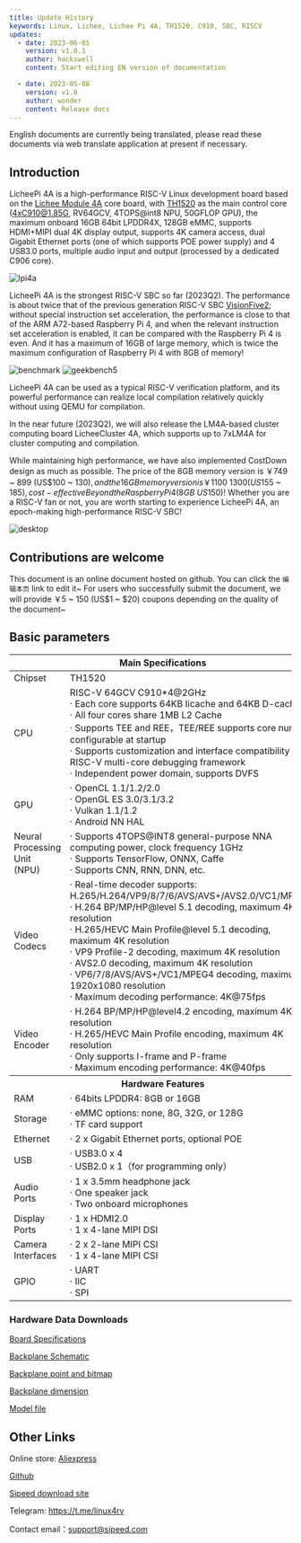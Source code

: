 ```yaml
---
title: Update History
keywords: Linux, Lichee, Lichee Pi 4A, TH1520, C910, SBC, RISCV
updates:
  - date: 2023-06-01
    version: v1.0.1
    author: hackswell
    content: Start editing EN version of documentation

  - date: 2023-05-08
    version: v1.0
    author: wonder
    content: Release docs
---
```


English documents are currently being translated, please read these documents via web translate application at present if necessary.

## Introduction

LicheePi 4A is a high-performance RISC-V Linux development board based on the [Lichee Module 4A](http://wiki.sipeed.com/hardware/zh/lichee/th1520/lm4a.html) core board, with [TH1520](https://www.t-head.cn/product/yeying) as the main control core (4xC910@1.85G, RV64GCV, 4TOPS@int8 NPU, 50GFLOP GPU), the maximum onboard 16GB 64bit LPDDR4X, 128GB eMMC, supports HDMI+MIPI dual 4K display output, supports 4K camera access, dual Gigabit Ethernet ports (one of which supports POE power supply) and 4 USB3.0 ports, multiple audio input and output (processed by a dedicated C906 core).

![lpi4a](./../../../../zh/lichee/th1520/lpi4a/assets/intro/lpi4a.png)

LicheePi 4A is the strongest RISC-V SBC so far (2023Q2). The performance is about twice that of the previous generation RISC-V SBC [VisionFive2](https://www.starfivetech.com/en/site/boards); without special instruction set acceleration, the performance is close to that of the ARM A72-based Raspberry Pi 4, and when the relevant instruction set acceleration is enabled, it can be compared with the Raspberry Pi 4 is even. And it has a maximum of 16GB of large memory, which is twice the maximum configuration of Raspberry Pi 4 with 8GB of memory!

![benchmark](./../../../../zh/lichee/th1520/lpi4a/assets/intro/benchmark.png)
![geekbench5](./../../../../zh/lichee/th1520/lpi4a/assets/intro/geekbench5.png)
 
LicheePi 4A can be used as a typical RISC-V verification platform, and its powerful performance can realize local compilation relatively quickly without using QEMU for compilation.

In the near future (2023Q2), we will also release the LM4A-based cluster computing board LicheeCluster 4A, which supports up to 7xLM4A for cluster computing and compilation.

While maintaining high performance, we have also implemented CostDown design as much as possible. The price of the 8GB memory version is ￥749 ~ 899 (US$100 ~ $130), and the 16GB memory version is ￥1100 ~ 1300 (US$155 ~ $185), cost-effective Beyond the Raspberry Pi 4 (8GB ~ US$150)!
Whether you are a RISC-V fan or not, you are worth starting to experience LicheePi 4A, an epoch-making high-performance RISC-V SBC!

![desktop](./../../../../zh/lichee/th1520/lpi4a/assets/intro/desktop.png)

## Contributions are welcome
This document is an online document hosted on github. You can click the `编辑本页` link to edit it~
For users who successfully submit the document, we will provide ￥5 ~ 150 (US$1 ~ $20) coupons depending on the quality of the document~

## Basic parameters
<table>
<thead>
<tr>
  <th colspan=2>Main Specifications</th>
</tr>
</thead>
<tbody>
<tr>
  <td>Chipset</td>
  <td>TH1520</td>
</tr>
<tr>
  <td>CPU</td>
  <td>RISC-V 64GCV C910*4@2GHz<br>
    · Each core supports 64KB Iicache and 64KB D-cache<br>
    · All four cores share 1MB L2 Cache<br>
    · Supports TEE and REE，TEE/REE supports core number configurable at startup<br>
    · Supports customization and interface compatibility with RISC-V multi-core debugging framework<br>
    · Independent power domain, supports DVFS</td>
</tr>
<tr>
  <td>GPU</td>
  <td>· OpenCL 1.1/1.2/2.0<br>
    · OpenGL ES 3.0/3.1/3.2<br>
    · Vulkan 1.1/1.2<br>
    · Android NN HAL</td>
</tr>
<tr>
  <td>Neural Processing Unit<br>(NPU)</td>
  <td>· Supports 4TOPS@INT8 general-purpose NNA computing power, clock frequency 1GHz<br>
    · Supports TensorFlow, ONNX, Caffe<br>
    · Supports CNN, RNN, DNN, etc.</td>
</tr>
<tr>
  <td>Video Codecs</td>
  <td>· Real-time decoder supports: H.265/H.264/VP9/8/7/6/AVS/AVS+/AVS2.0/VC1/MPEG4<br>
    · H.264 BP/MP/HP@level 5.1 decoding, maximum 4K resolution<br>
    · H.265/HEVC Main Profile@level 5.1 decoding, maximum 4K resolution<br>
    · VP9 Profile-2 decoding, maximum 4K resolution<br>
    · AVS2.0 decoding, maximum 4K resolution<br>
    · VP6/7/8/AVS/AVS+/VC1/MPEG4 decoding, maximum 1920x1080 resolution<br>
    · Maximum decoding performance: 4K@75fps</td>
</tr>
<tr>
  <td>Video Encoder</td>
  <td>· H.264 BP/MP/HP@level4.2 encoding, maximum 4K resolution<br>
    · H.265/HEVC Main Profile encoding, maximum 4K resolution<br>
    · Only supports I-frame and P-frame<br>
    · Maximum encoding performance: 4K@40fps</td>
</tr>
<tr>
  <th colspan=2>Hardware Features</th>
</tr>
<tr>
  <td>RAM</td>
  <td>· 64bits LPDDR4: 8GB or 16GB<br></td>
</tr>
<tr>
  <td>Storage</td>
  <td>· eMMC options: none, 8G, 32G, or 128G<br>
    · TF card support</td>
</tr>
<tr>
  <td>Ethernet</td>
  <td>· 2 x Gigabit Ethernet ports, optional POE</td>
</tr>
<tr>
  <td>USB</td>
  <td>· USB3.0 x 4<br>
    · USB2.0 x 1（for programming only）</td>
</tr>
<tr>
  <td>Audio Ports</td>
  <td>· 1 x 3.5mm headphone jack<br>
    · One speaker jack<br>
    · Two onboard microphones</td>
</tr>
<tr>
  <td>Display Ports</td>
  <td>· 1 x HDMI2.0<br>
    · 1 x 4-lane MIPI DSI</td>
</tr>
<tr>
  <td>Camera Interfaces</td>
  <td>· 2 x 2-lane MIPI CSI<br>
    · 1 x 4-lane MIPI CSI</td>
</tr>
<tr>
  <td>GPIO</td>
  <td>· UART<br>
    · IIC<br>
    · SPI</td>
</tr>
</tbody>
</table>

### Hardware Data Downloads

[Board Specifications](https://dl.sipeed.com/shareURL/LICHEE/licheepi4a/01_Specification)

[Backplane Schematic](https://dl.sipeed.com/shareURL/LICHEE/licheepi4a/02_Schematic)

[Backplane point and bitmap](https://dl.sipeed.com/shareURL/LICHEE/licheepi4a/03_Bit_number_map)

[Backplane dimension](https://dl.sipeed.com/shareURL/LICHEE/licheepi4a/04_Dimensional_drawing)

[Model file](https://dl.sipeed.com/shareURL/LICHEE/licheepi4a/05_3D_model)

## Other Links

Online store: [Aliexpress](https://www.aliexpress.com/item/1005005532736080.html)

[Github](https://github.com/sipeed/LicheePi4A)

[Sipeed download site](https://dl.sipeed.com/shareURL/LICHEE/licheepi4a)

Telegram: https://t.me/linux4rv

Contact email：support@sipeed.com
